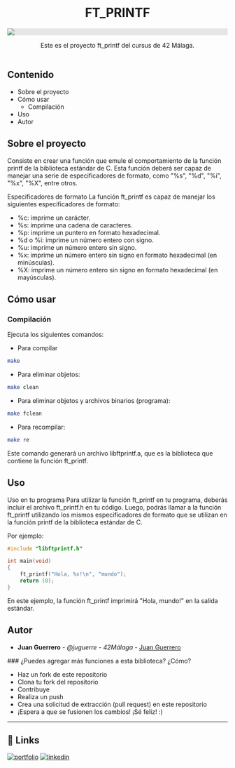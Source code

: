 <br/>
<p align="center">
  <h1 align="center">FT_PRINTF</h1>
  <p align="center">
  <img style="display: block;-webkit-user-select: none;margin: auto;background-color: hsl(0, 0%, 90%);transition: background-color 300ms;" src="https://developers.redhat.com/sites/default/files/styles/article_feature/public/ST-c_1x%20%282%29.png?itok=TJtLSL9K">
 <p align="center">
    Este es el proyecto ft_printf del cursus de 42 Málaga. 
    <br/>
    <br/>
  </p>
</p>

## Contenido

* Sobre el proyecto
* Cómo usar
  * Compilación
* Uso
* Autor

## Sobre el proyecto

Consiste en crear una función que emule el comportamiento de la función printf de la biblioteca estándar de C. Esta función deberá ser capaz de manejar una serie de especificadores de formato, como "%s", "%d", "%i", "%x", "%X", entre otros.

Especificadores de formato
La función ft_printf es capaz de manejar los siguientes especificadores de formato:

* %c: imprime un carácter.
* %s: imprime una cadena de caracteres.
* %p: imprime un puntero en formato hexadecimal.
* %d o %i: imprime un número entero con signo.
* %u: imprime un número entero sin signo.
* %x: imprime un número entero sin signo en formato hexadecimal (en minúsculas).
* %X: imprime un número entero sin signo en formato hexadecimal (en mayúsculas).

## Cómo usar

### Compilación

Ejecuta los siguientes comandos:

* Para compilar
```bash
make
```
* Para eliminar objetos:
```bash
make clean
```
* Para eliminar objetos y archivos binarios (programa):
```bash
make fclean
```
* Para recompilar:
```bash
make re
```
Este comando generará un archivo libftprintf.a, que es la biblioteca que contiene la función ft_printf.

## Uso

Uso en tu programa
Para utilizar la función ft_printf en tu programa, deberás incluir el archivo ft_printf.h en tu código. Luego, podrás llamar a la función ft_printf utilizando los mismos especificadores de formato que se utilizan en la función printf de la biblioteca estándar de C.

Por ejemplo:

```c
#include "libftprintf.h"

int main(void)
{
    ft_printf("Hola, %s!\n", "mundo");
    return (0);
}
```
En este ejemplo, la función ft_printf imprimirá "Hola, mundo!" en la salida estándar.

## Autor

* **Juan Guerrero** - *@juguerre - 42Málaga* - [Juan Guerrero](https://github.com/Folkenciyo/)

### ¿Puedes agregar más funciones a esta biblioteca? ¿Cómo?
* Haz un fork de este repositorio
* Clona tu fork del repositorio
* Contribuye
* Realiza un push
* Crea una solicitud de extracción (pull request) en este repositorio
* ¡Espera a que se fusionen los cambios!
 ¡Sé feliz! :)
---
## 🔗 Links
[![portfolio](https://img.shields.io/badge/portfolio-002?style=for-the-badge&logo=ko-fi&logoColor=white)](https://porfolio-juan-guerrero.vercel.app/)
[![linkedin](https://img.shields.io/badge/linkedin-0A66C2?style=for-the-badge&logo=linkedin&logoColor=white)](https://www.linkedin.com/in/juanguerrerodeveloper/)

